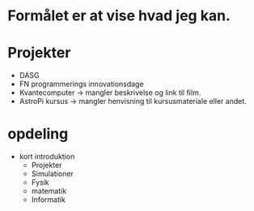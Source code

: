 # Formålet er at vise hvad jeg kan.

# Projekter
- DASG
- FN programmerings innovationsdage
- Kvantecomputer -> mangler beskrivelse og link til film.
- AstroPi kursus -> mangler henvisning til kursusmateriale eller andet.


# opdeling
* kort introduktion
  - Projekter
  - Simulationer
  - Fysik
  - matematik
  - Informatik
